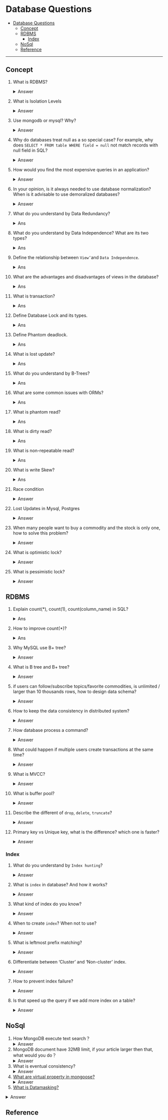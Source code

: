 # Database Questions
- [Database Questions](#database-questions)
  - [Concept](#concept)
  - [RDBMS](#rdbms)
    - [Index](#index)
  - [NoSql](#nosql)
  - [Reference](#reference)
  
---
## Concept
1. What is RDBMS?
    <details><summary>Answer</summary>
    Many data table with relation ship for store data.
    </details>
2. What is Isolation Levels
    <details><summary>Answer</summary>
      Database isolation refers to the ability of a database to allow a transaction to execute as if there are no other concurrently running transactions (even though in reality there can be a large number of concurrently running transactions). The overarching goal is to prevent reads and writes of temporary, aborted, or otherwise incorrect data written by concurrent transactions.
    
      The four levels of isolation are:
      - Read Uncommitted: A transaction can read data that has been modified by other transactions but not yet committed.
      - Read Committed: A transaction can only read data that has been committed by other transactions.
      - Repeatable Read: A transaction can only read data that has been committed by other transactions. It also prevents other transactions from modifying the data that has already been read by the current transaction.
      - Serializable: A transaction can only read data that has been committed by other transactions. It also prevents other transactions from modifying the data that has already been read by the current transaction. It also prevents other transactions from inserting new rows that match the WHERE clause of a query that has already been executed by the current transaction.
    </details>

3. Use mongodb or mysql? Why?
    <details><summary>Answer</summary>
      Actually we can change this question to compare with NoSQL and RDBMS.
      RDBMS is good at ACID if your business need transaction, and you want it to have high performance, you can use RDBMS.
      NoSQL is good at scalability if your business model is not structured will growth fast and become really dynamic. Choose NoSQL is good for you.

    </details>
4. Why do databases treat null as a so special case? For example, why does `SELECT * FROM table WHERE field = null` not match records with null field in SQL?
    <details><summary>Answer</summary>
      NULL means no value, not `zero` or `empty string`. And it have no type in SQL.
      Not `VARCHAR` or `DATE` or others. It will not to equal anything neither itself.
      If you want to check if a field is null, you should use `IS NULL` or `IS NOT NULL` instead of `=` or `<>`. 
    </details>
5. How would you find the most expensive queries in an application?
    <details><summary>Answer</summary>
      If you use SQL server , You can query `dm_exec_query_stats` to get the most expensive query.
      If you use Postgres, you can use an extension module `pg_stat_statements` to get the most expensive query.
      If you use MySQL, you need to capture this information from a log file, and not via a query. `See slow query log`

      Than with `EXPLAIN` you can see the query plan, and you can see the cost of each step. The cost is the number of rows that the step will process. So you can find the most expensive query by the cost of each step. 
    </details>
6. In your opinion, is it always needed to use database normalization? When is it advisable to use demoralized databases?
    <details><summary>Answer</summary>
      Normalization is a process of organizing data in a database. It is used to minimize data redundancy and improve data integrity. It is a technique to reduce the size of the database and increase the speed of the database.
      It is advisable to use demoralized databases when you need to improve the performance of the database cause by lots of join operation.
      `Normalize until it hurts, denormalize until it works.`
    </details>
7.  What do you understand by Data Redundancy?
    <details><summary> Ans </summary>      
      Duplication of data in the database is known as data redundancy. As a result of data redundancy, duplicated data is present at multiple locations, hence it leads to wastage of the storage space and the integrity of the database is destroyed.
    </details>
8.  What do you understand by Data Independence? What are its two types?
    <details><summary> Ans </summary>
      Data Independence refers to the ability to modify the schema definition in one level in such a way that it does not affect the schema definition in the next higher level.

      The 2 types of Data Independence are:

      - Physical Data Independence: It modifies the schema at the physical level without affecting the schema at the conceptual level. User application don't know how the data is stored in the disk, it is own by the database system.
      - Logical Data Independence: It modifies the schema at the conceptual level without affecting or causing changes in the schema at the view level. User application won't be affect by database schema change.
    </details>

9.  Define the relationship between `View’`and `Data Independence`.
    <details><summary> Ans </summary>
      View is a virtual table that does not have its data on its own rather the data is defined from one or more underlying base tables.
      Views account for logical data independence as the growth and restructuring of base tables are not reflected in views. 
    </details>
10. What are the advantages and disadvantages of views in the database?
    <details><summary> Ans </summary>
      Advantages:
        
        1. Views don't store data in a physical location.

        2. The view can be used to hide some of the columns from the table.

        3. Views can provide Access Restriction, since data insertion, update and deletion is not possible with the view.

      Disadvantages:
        
        4. When a table is dropped, associated view become irrelevant.
        
        5. Since the view is created when a query requesting data from view is triggered, its a bit slow.
        
        6. When views are created for large tables, it occupies more memory.
    </summary>
11. What is transaction?
    <details><summary> Ans</summary>
    Transaction is a logic unit in database, means a group of data read & write actions. It will be two results committed(all success) or rollback(all cancel).

    It is common to see in transfer money, you will transfer money from A to B, if A's balance is not enough, you will cancel the transaction, and the money will not transfer to B. To prevent data inconsistency, we need to use transaction.
    </details>
12. Define Database Lock and its types.
    <details><summary> Ans</summary>
    Database lock is a mechanism to prevent data inconsistency. It is used to prevent other transaction from accessing the data that is being accessed by the current transaction.
    - Exclusive Lock: Only one transaction can hold an exclusive lock on a row at a time. Others can't read or write, Until the transaction releases the lock.
  
    - Shared Lock: Multiple transactions can hold a shared lock on a row at a time. Others can read, but can't write, Until the transaction releases the lock. And the same time exclusive lock can't be acquired.

    - Range Lock: It is used to lock a range of rows. Also for InnoDB, it is related to `isolation level`. When isolation level is serializable, it will lock W/R to the range of rows. If isolation level is repeatable read, it will lock write to the range of rows.
    </details>
13. Define Phantom deadlock.
    <details><summary> Ans</summary>
    Phantom deadlock is a deadlock in a distributed DBMS. It is caused by the following conditions:
     - One process is waiting for resource which is being held by another process.
     - When second process release the resource and here comes a delay so no one knows resource is released.
    </details>
14. What is lost update?
    <details><summary> Ans</summary>
    Lost update is a phenomenon that two transactions update the same data, and the last transaction will overwrite the first transaction's update.
    </details>
15. What do you understand by B-Trees?
    <details><summary> Ans</summary>
      B-Trees are a type of self-balancing tree data structure that keeps data sorted and allows searches, sequential access, insertions, and deletions in logarithmic time. B-Trees are a generalization of a binary search tree in that a node can have more than two children.
    </details>
16. What are some common issues with ORMs?
    <details><summary> Ans</summary>
      Props: 
        - Make query sentence more readable. Easy to maintain
        - Prevent SQL injection
        - Models use OOP, which means you an extend and inherit from Models.
      Cons:
        - When you need to do complex query, you need to write raw SQL. ORM may have performance issue.
    </details>

17. What is phantom read?
    <details><summary> Ans</summary>
      Phantom read is a phenomenon two transactions read same data but get different rows.
    </details>

18. What is dirty read?
    <details><summary> Ans</summary>
      Dirty read is a phenomenon that occurs when a transaction reads a data item that has been modified by another uncommitted transaction.

      For example: Transaction A reads a data item, Transaction B modifies the data item, Transaction A reads the data item again, Transaction B update the data item, Transaction A reads the data item again. Transaction A will get the data item that is modified by Transaction B, but not committed.
    </details>

19. What is non-repeatable read?
    <details><summary> Ans</summary>
      Non-repeatable read is a phenomenon that occurs when a transaction re-reads a data item that it has previously read, and finds that the data item's value has been modified by another transaction.

      For example: Transaction A reads a data item, Transaction B modifies the data item, Transaction A reads the data item again. Transaction A will get the data item that is modified by Transaction B, but not committed.
    </details>
20. What is write Skew?
    <details><summary> Ans</summary>
      Write Skew is a phenomenon that occurs when two transactions that each have to make sure conditions are met before they can commit. And both pass the condition check, but when both commit, it will make wrong result.

      For example: Our customers want to buy products which are in stock 20. We have a table to store the stock of products. We have two transactions, Transaction A and Transaction B. Transaction A wants to buy 10 products, Transaction B wants to buy 5 products. Both transactions check the stock of products, and both pass the check. But when both commit, the stock of products will be minus 15, which is wrong.
    </details>

21. Race condition
    <details><summary>Answer</summary>
    - Atomic update
    - Transaction lock
    - Version control
    </details>
22. Lost Updates in Mysql, Postgres
    <details><summary>Answer</summary>
    Two transactions update the same row, the last transaction will overwrite the first transaction's update.
    </details>
23. When many people want to buy a commodity and the stock is only one, how to solve this problem?
    <details><summary>Answer</summary>
    - Use serializable isolation level
    </details>
24. What is optimistic lock?
    <details><summary>Answer</summary>
    Optimistic lock is a mechanism to prevent data inconsistency. When accessing data, it will not lock. So other transaction can access the data. But when commit, it will check if the data is changed. If the data is changed, it will throw an exception.

    - The data I/O is more then pessimistic lock, but the lock time is less.
    - It is more suitable for less resource competition.
    </details>
25. What is pessimistic lock?
    <details><summary>Answer</summary>
    Pessimistic lock is a mechanism to prevent data inconsistency. It is used to prevent other transaction from accessing the data that is being accessed by the current transaction.

    - The data I/O is less then optimistic lock, but the lock time is more.
    - It is more suitable for more resource competition.
    </details>

## RDBMS
1. Explain count(*), count(1), count(column_name) in SQL?
    <details><summary> Ans</summary>
      - count(*) will count all rows, including null.
      - count(1) will count all rows, including null.
      - count(column_name) will count all rows that column_name is not null.
    </details>
2. How to improve count(*)?
    <details><summary> Ans</summary>
      - Add non-clustered index.
    </details>
3. Why MySQL use B+ tree?
    <details><summary>Answer</summary>
    B+Tree only store data in leaf node, B-Tree store data in all node. So there is less data in B+Tree, so it is faster to find data cuz less IO read.

    The time complexity of B+Tree is O(log`d`n), d is the number of children of a node, n is the number of data in the tree. In actual situation d is larger than 100, so even data rows comes to 10 millions, the height of the tree is only 3.

    Compare with hash table, the time complexity of hash table is O(1), but the hash table is not sorted, so it is not suitable for range query.
    </details>
4. What is B tree and B+ tree?
    <details><summary>Answer</summary>
    B tree is a self-balancing tree data structure that keeps data sorted and allows searches, sequential access, insertions, and deletions in logarithmic time. The B-tree is a generalization of a binary search tree in that a node can have more than two children. Unlike self-balancing binary search trees, the B-tree is optimized for systems that read and write large blocks of data. It is commonly used in databases and file-systems.

    B+ tree is a B tree with an additional level at the bottom with linked leaves. It is used to store data in a database or file system. It is a B tree with the following properties:
    - All leaves are on the same level.
    - Every non-leaf node has a pointer to the leftmost leaf node.
    - Only the leaf nodes contain data.
    </details>
5. if users can follow/subscribe topics/favorite commodities, is unlimited / larger than 10 thousands rows, how to design data schema?
    <details><summary>Answer</summary>
    The interviewer want to know is the relation between user and topic/commodity is one-to-one or one-to-many. If it is one-to-one, we can use one table to store the relation. If it is one-to-many, we can use two tables to store the relation. If the relation is one-to-many, we can use one table to store the relation, and use a column to store the number of relation.

    And you will use RDBMS or NoSQL?
    </details>
   
6. How to keep the data consistency in distributed system?
    <details><summary>Answer</summary>
    - Use transaction
    - Use isolation lock, which one is better? why?
    </details>
7. How database process a command?
    <details><summary>Answer</summary>
    There are two layers of DB, the first is server layer. The second is storage engine layer. The server layer is responsible for parsing SQL, generating execution plan, and executing SQL. The storage engine layer is responsible for storing data and index.
    - Parse SQL
    - Generate execution plan
    - Execute SQL
    - Return result
    </details>
8.  What could happen if multiple users create transactions at the same time?
    <details><summary>Answer</summary>
    First, all these users access the same data? Second, what are there transactions doing?
    - If all these users access the same data, and all these transactions are read-only, then there is no problem.
    - If all these users access the same data, and all these transactions are write, then there is a problem. The data will be inconsistent. And we need to use isolation lock to solve this problem.
    </details>
9.  What is MVCC?
    <details><summary>Answer</summary>
    Multi-Version Concurrency Control (MVCC) is a method of concurrency control in which multiple versions of a record can coexist in the database. It is used to solve the problem of dirty read and non-repeatable read. It is used in InnoDB and Postgres.

    It provide a snapshot of the data at a particular time. So the data is consistent. When updated a row of data, it will mark the old row is obsolete, and add a new row with new version. There will be many versions of the same row of data. But only the latest version is visible to the user.
    </details>
10. What is buffer pool?
    <details><summary>Answer</summary>
    Buffer pool is a memory area used to cache data. It is used to improve the performance of database. When a query is executed, the data will be read from buffer pool. If the data is not in buffer pool, it will be read from disk. And the data will be put into buffer pool. So the next time the data is read, it will be read from buffer pool. So it is faster.
    </details>
11. Describe the different of `drop`, `delete`, `truncate`?
    <details><summary>Answer</summary>

        - `drop` will delete the table and the data. It is a DDL command. It will lock the table. It will not release the space of the table.

        - `delete` will delete the data. It is a DML command. It will not lock the table but lock row each execute. It will delete the data row by row and record it. So it is slow.
        
        - `truncate` will delete the data in table. It is a DDL command. It will lock the table. It is faster than `delete` cuz it will not record the deleted data.
    </details>

12. Primary key vs Unique key, what is the difference? which one is faster?
    <details><summary>Answer</summary>
    - Primary key is a unique key, but not allow null.
    - Primary key is faster than unique key.
    - Only one primary key in a table.
    - Both should have same performance.
    </details>

### Index
1. What do you understand by `Index hunting`?
    <details><summary>Answer</summary>
    Index hunting is the process of boosting the collection of indexes which help in improving the query performance as well as the speed of the database.
    </details>
2. What is `index` in database? And how it works?
    <details><summary>Answer</summary>
    Index is a data structure that improves the speed of data retrieval operations on a database table at the cost of additional writes and storage space to maintain the index data structure. Indexes can be created using one or more columns, or expressions. 
    </details>
3. What kind of index do you know?
    <details><summary>Answer</summary>
    - Data structure :B-tree, Hash, R-tree, Bitmap, Full-text, Spatial
    - Physical storage: Clustered Index, Non-clustered Index, secondary index
    - Characteristics: Primary key, Unique key, Non-unique key, Full-text index, Spatial index
  
    Most usually to see are B+Tree, Hash, Full-Text. 
    </details>
4. When to create `index`? When not to use?
    <details><summary>Answer</summary>
    Database will create index defaultly when you create a table. But you can also create index by yourself.
    - If there is primary key, database will create a clustered index on it.
    - If not, database will create a clustered index on non-null and unique column.
    - Last, InnoDB will create a clustered index on explicit id row automatically.

    - Disadvantage:
      - Index as B+Tree need to be updated when data is changed, so it will slow down the write speed.
      - Need more physical space to store index.
      - Create/maintain index will slow down the write speed and time spent grow up with data.

    - When to use:
      - Column is unique.
      - Columns are frequently used in `where` clause. You can use union index to combine multiple columns.
      - Columns are frequently used in `order by` and `orderBy` clause. Thus when you use `order by` clause, the data already sorted by index, so it will be faster.

    - When not to use:
      - Columns not frequently used in `where`, `groupBy` or `orderBy` clause.
      - Data is duplicate or null.
      - Data is less.
      - Data frequently changed. This will make index recreate.
    </details> 
5. What is leftmost prefix matching?
    <details><summary>Answer</summary>
    When you create a index on multiple columns, the index will use the leftmost column to sort the data. So if you want to use the index, you must use the leftmost column to query. If you use the other column to query, the index will not be used.
    </details>
6. Differentiate between ‘Cluster’ and ‘Non-cluster’ index.
    <details><summary>Answer</summary>
    - Cluster index store real data in the index.
    - Non-cluster index store the pointer of data, need to find the data by primary key.
    </details>
7. How to prevent index failure?
    <details><summary>Answer</summary>
    - Using left or right fuzzy query.
    - Use count or functions will make index not work.
    - Union index with leftmost prefix matching.
    - In where clause, use index before `or`, and after `or` is not index.
    </details>
8. Is that speed up the query if we add more index on a table?
    <details><summary>Answer</summary>
    When we read data with index, it will faster. But if we write data, it will slower. Because we need to update the index.
    </details>

## NoSql
1. How MongoDB execute text search？
    <details><summary>Answer</summary>
    MongoDB uses a text index to store the text search data. When you execute a text search, it will use the text index to search the data.
    </details>
2. MongoDB document have 32MB limit, if your article larger then that, what would you do？
    <details><summary>Answer</summary>
    Actually it is 16mb now.
    You can split the article into multiple documents. And use a reference to link them.
    Or use GridFS to store the article.
    </details>
3. What is eventual consistency?
    <details><summary>Answer</summary>
    Eventual consistency is a consistency model in which all replicas will eventually show the same data. It is a consistency model that is weaker than strong consistency. It is used in distributed systems and will enhance the system availability and performance.
    </details>
4. [What are virtual property in mongoose?](https://github.com/Gauthamjm007/Backend-NodeJS-Golang-Interview_QA#what-are-virtual-property-in-mongoose)
   <details><summary>Answer</summary>
   A virtual property is not persisted to the database. We can add it to our schema as a helper to get and set values.but it wont store in database
   </details>
5. [What is Datamasking?](https://github.com/Gauthamjm007/Backend-NodeJS-Golang-Interview_QA#what-is-datamasking)
  <details><summary>Answer</summary>
  It protects the sensitive data from unauthorized access. It is a technique to hide the sensitive data from the user. 
  </details>

## Reference
